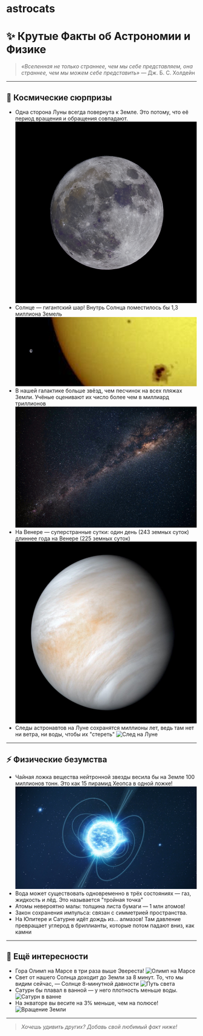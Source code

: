 # astrocats

# ✨ Крутые Факты об Астрономии и Физике

> _«Вселенная не только страннее, чем мы себе представляем, она страннее, чем мы можем себе представить»_ — Дж. Б. С. Холдейн

---

## 🚀 Космические сюрпризы

- Одна сторона Луны всегда повернута к Земле. Это потому, что её период вращения и обращения совпадают.
  ![Луна](images/moon.jpg)
- Солнце — гигантский шар! Внутрь Солнца поместилось бы 1,3 миллиона Земель
  ![Сравнение размеров Земли и Солнца](images/sun_vs_earth.png)
- В нашей галактике больше звёзд, чем песчинок на всех пляжах Земли. Учёные оценивают их число более чем в миллиард триллионов
  ![Млечный Путь](images/milky-way.png)
- На Венере — суперстранные сутки:  один день (243 земных суток) длиннее года на Венере (225 земных суток)
  ![Венера: сутки vs год](images/venus.jpg)
- Следы астронавтов на Луне сохранятся миллионы лет, ведь там нет ни ветра, ни воды, чтобы их "стереть"
  ![След на Луне](images/foot-step.jpg)

---

## ⚡️ Физические безумства

-  Чайная ложка вещества нейтронной звезды весила бы на Земле 100 миллионов тонн. Это как 15 пирамид Хеопса в одной ложке!
  ![Нейтронная звезда](images/neutron-star.jpg)
- Вода может существовать одновременно в трёх состояниях — газ, жидкость и лёд. Это называется "тройная точка"
- Атомы невероятно малы: толщина листа бумаги — 1 млн атомов!
- Закон сохранения импульса: связан с симметрией пространства.
-  На Юпитере и Сатурне идёт дождь из… алмазов! Там давление превращает углерод в бриллианты, которые потом падают вниз, как камни

---

## 🌌 Ещё интересности

- Гора Олимп на Марсе в три раза выше Эвереста!
  ![Олимп на Марсе](images/olympus-mons.png)
-  Свет от нашего Солнца доходит до Земли за 8 минут. То, что мы видим сейчас, — Солнце 8-минутной давности
  ![Путь света](images/light-path.png)
- Сатурн бы плавал в ванной — у него плотность меньше воды.
  ![Сатурн в ванне](images/saturn-bath.png)
- На экваторе вы весите на 3% меньше, чем на полюсе!
  ![Вращение Земли](images/equator-weight.png)

---

> *Хочешь удивить других? Добавь свой любимый факт ниже!*
